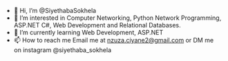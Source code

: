 - 👋 Hi, I’m @SiyethabaSokhela
- 👀 I’m interested in Computer Networking, Python Network Programming, ASP.NET C#, Web Development and Relational Databases. 
- 🌱 I’m currently learning Web Development, ASP.NET  
- 📫 How to reach me Email me at nzuza.ciyane2@gmail.com or DM me on instagram @siyethaba_sokhela

<!---
SiyethabaSokhela/SiyethabaSokhela is a ✨ special ✨ repository because its `README.md` (this file) appears on your GitHub profile.
You can click the Preview link to take a look at your changes.
--->
